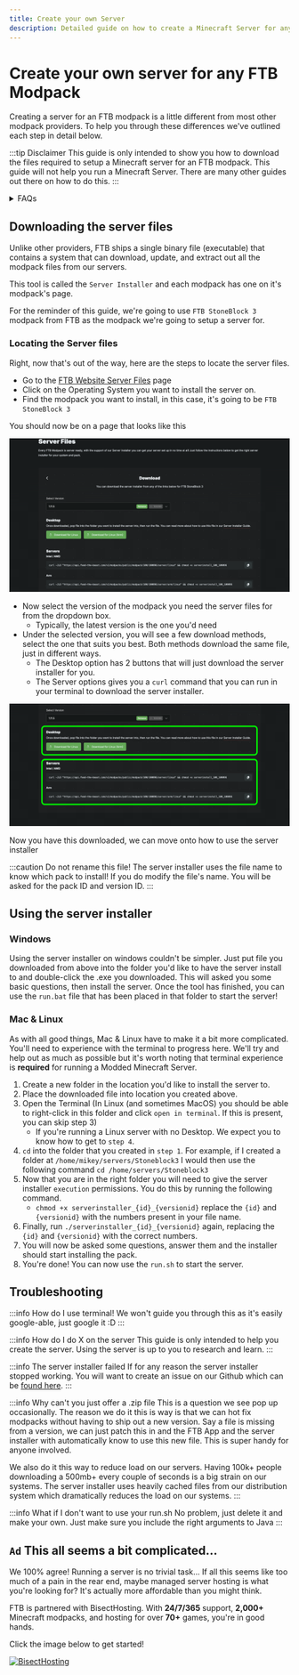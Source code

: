 ```yaml
---
title: Create your own Server
description: Detailed guide on how to create a Minecraft Server for any FTB Modpacks
---
```


# Create your own server for any FTB Modpack

Creating a server for an FTB modpack is a little different from most other modpack providers. To help you through these differences we've outlined each step in detail below.

:::tip Disclaimer
This guide is only intended to show you how to download the files required to setup a Minecraft server for an FTB modpack. This guide will not help you run a Minecraft Server. There are many other guides out there on how to do this.
:::

<details>
  <summary>FAQs</summary>
- Do I need to have Java installed?
  - No, the server installer will download the correct version of Java for you.
---
- How do I give the server more RAM?
  - See our [Memory allocation](./memory.md) guide.
---
- Can I use this guide for any FTB modpack?
  - Yes, this guide is intended to be used for any FTB modpack. The steps are the same for all modpacks.
---
- How much RAM do I need to run a server?
  - This depends on the modpack you are trying to run. Most FTB modpacks recommend at least 4GB-6GB of RAM, but some may require more. You can find the recommended RAM for a modpack by visiting the [modpacks page](https://https://feed-the-beast.com/modpacks), selecting the modpack you want to run, and looking at the "Requirements" section on the right side of the page.
---
- I have never used a terminal before, can you help me?
  - No, this guide assumes you have some basic knowledge of how to use a terminal. If you don't know how to use a terminal, we recommend you look up some guides on how to use it or take a look at our partner [BisectHosting](#ad-this-all-seems-a-bit-complicated) who can help get you started with a server.
</details>

## Downloading the server files

Unlike other providers, FTB ships a single binary file (executable) that contains a system that can download, update, and extract out all the modpack files from our servers.

This tool is called the `Server Installer` and each modpack has one on it's modpack's page.

For the reminder of this guide, we're going to use `FTB StoneBlock 3` modpack from FTB as the modpack we're going to setup a server for.

### Locating the Server files

Right, now that's out of the way, here are the steps to locate the server files.

- Go to the [FTB Website Server Files](https://feed-the-beast.com/modpacks/server-files) page
- Click on the Operating System you want to install the server on.
- Find the modpack you want to install, in this case, it's going to be `FTB StoneBlock 3`

You should now be on a page that looks like this

![The FTB Website on the StoneBlock 3 server files page](../../_assets/images/server-guide/ftb-server-files-page.png)

- Now select the version of the modpack you need the server files for from the dropdown box.
    - Typically, the latest version is the one you'd need
- Under the selected version, you will see a few download methods, select the one that suits you best. Both methods download the same file, just in different ways.
    - The Desktop option has 2 buttons that will just download the server installer for you.
    - The Server options gives you a `curl` command that you can run in your terminal to download the server installer.

![The FTB website focused on the server files section](../../_assets/images/server-guide/ftb-server-files-download-highlight.png)

Now you have this downloaded, we can move onto how to use the server installer

:::caution
Do not rename this file! The server installer uses the file name to know which pack to install! If you do modify the file's name. You will be asked for the pack ID and version ID.
:::

## Using the server installer

### Windows

Using the server installer on windows couldn't be simpler. Just put file you downloaded from above into the folder you'd like to have the server install to and double-click the .exe you downloaded. This will asked you some basic questions, then install the server. Once the tool has finished, you can use the `run.bat` file that has been placed in that folder to start the server!

### Mac & Linux

As with all good things, Mac & Linux have to make it a bit more complicated. You'll need to experience with the terminal to progress here. We'll try and help out as much as possible but it's worth noting that terminal experience is **required** for running a Modded Minecraft Server.

1. Create a new folder in the location you'd like to install the server to.
2. Place the downloaded file into location you created above.
3. Open the Terminal (In Linux (and sometimes MacOS) you should be able to right-click in this folder and click `open in terminal`. If this is present, you can skip step 3)
    - If you're running a Linux server with no Desktop. We expect you to know how to get to `step 4`.
4. `cd` into the folder that you created in `step 1`. For example, if I created a folder at `/home/mikey/servers/Stoneblock3` I would then use the following command `cd /home/servers/Stoneblock3`
5. Now that you are in the right folder you will need to give the server installer `execution` permissions. You do this by running the following command.
    - `chmod +x serverinstaller_{id}_{versionid}` replace the `{id}` and `{versionid}` with the numbers present in your file name.
6. Finally, run `./serverinstaller_{id}_{versionid}` again, replacing the `{id}` and `{versionid}` with the correct numbers.
7. You will now be asked some questions, answer them and the installer should start installing the pack.
8. You're done! You can now use the `run.sh` to start the server.

## Troubleshooting

:::info How do I use terminal!
We won't guide you through this as it's easily google-able, just google it :D
:::

:::info How do I do X on the server
This guide is only intended to help you create the server. Using the server is up to you to research and learn.
:::

:::info The server installer failed
If for any reason the server installer stopped working. You will want to create an issue on our Github which can be [found here](https://github.com/FTBTeam/FTB-Server-Installer/issues).
:::

:::info Why can't you just offer a .zip file
This is a question we see pop up occasionally. The reason we do it this is way is that we can hot fix modpacks without having to ship out a new version. Say a file is missing from a version, we can just patch this in and the FTB App and the server installer with automatically know to use this new file. This is super handy for anyone involved.

We also do it this way to reduce load on our servers. Having 100k+ people downloading a 500mb+ every couple of seconds is a big strain on our systems. The server installer uses heavily cached files from our distribution system which dramatically reduces the load on our systems.
:::

:::info What if I don't want to use your run.sh
No problem, just delete it and make your own. Just make sure you include the right arguments to Java
:::

## `Ad` This all seems a bit complicated...

We 100% agree! Running a server is no trivial task... If all this seems like too much of a pain in the rear end, maybe managed server hosting is what you're looking for? It's actually more affordable than you might think.

FTB is partnered with BisectHosting. With **24/7/365** support, **2,000+** Minecraft modpacks, and hosting for over **70+** games, you're in good hands.

Click the image below to get started!

[![BisectHosting](https://cdn.feed-the-beast.com/assets/promo/ftb-bh-promo-large.png)](https://bisecthosting.com/ftb)

